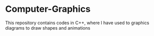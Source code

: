 # Computer-Graphics
This repository contains codes in C++, where I have used to graphics diagrams to draw shapes and animations
